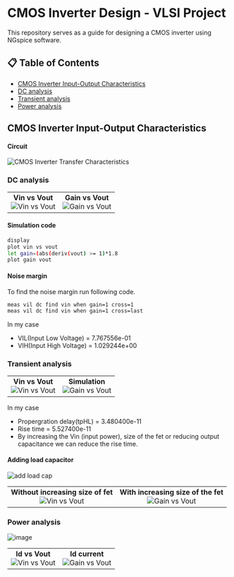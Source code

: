 # CMOS Inverter Design - VLSI Project

This repository serves as a guide for designing a CMOS inverter using NGspice software.

## 📋 Table of Contents
- [CMOS Inverter Input-Output Characteristics](#vinvsvut)
- [DC analysis](#dcanalyis)
- [Transient analysis](#transientanalysis)
- [Power analysis](#poweranalysis)

## CMOS Inverter Input-Output Characteristics
#### Circuit
![CMOS Inverter Transfer Characteristics](https://github.com/maduwanthasl/Cmos-inverter-design-VLSI-project/blob/main/second_test/inv_vtc.png?raw=true)
### DC analysis

<table>
  <tr>
    <td align="center">
      <strong>Vin vs Vout</strong><br>
      <img src="https://github.com/maduwanthasl/Cmos-inverter-design-VLSI-project/blob/main/second_test/Vin%20vs%20vout.png?raw=true" alt="Vin vs Vout" style="max-width:100%;">
    </td>
    <td align="center">
      <strong>Gain vs Vout</strong><br>
      <img src="https://github.com/maduwanthasl/Cmos-inverter-design-VLSI-project/blob/main/second_test/gain%20vs%20vout.png?raw=true" alt="Gain vs Vout" style="max-width:100%;">
    </td>
  </tr>
</table>

#### Simulation code
```sh
display
plot vin vs vout
let gain=(abs(deriv(vout) >= 1)*1.8
plot gain vout
```
#### Noise margin
To find the noise margin run following code.
```sh
meas vil dc find vin when gain=1 cross=1
meas vil dc find vin when gain=1 cross=last
```
In my case

- VIL(Input Low Voltage) = 7.767556e-01
- VIH(Input High Voltage) = 1.029244e+00

### Transient analysis

<table>
  <tr>
    <td align="center">
      <strong>Vin vs Vout</strong><br>
      <img src="https://github.com/maduwanthasl/Cmos-inverter-design-VLSI-project/blob/main/second_test/Vin%20vs%20Vout%20-%20tran.png?raw=true" alt="Vin vs Vout" style="max-width:100%;">
    </td>
    <td align="center">
      <strong>Simulation</strong><br>
      <img src="https://github.com/maduwanthasl/Cmos-inverter-design-VLSI-project/blob/main/second_test/Propergration%20delay%20cal-%20simulation.png?raw=true" alt="Gain vs Vout" style="max-width:100%;">
    </td>
  </tr>
</table>

In my case

- Propergration delay(tpHL) = 3.480400e-11
- Rise time = 5.527400e-11
- By increasing the Vin (input power), size of the fet or reducing output capacitance we can reduce the rise time.

#### Adding load capacitor
![add load cap](https://github.com/maduwanthasl/Cmos-inverter-design-VLSI-project/assets/107339150/bc479ee5-e182-4da4-88b6-8cc41bdb4148)

<table>
  <tr>
    <td align="center">
      <strong>Without increasing size of fet</strong><br>
      <img src="https://github.com/maduwanthasl/Cmos-inverter-design-VLSI-project/assets/107339150/9195e22c-e87d-428c-9fb0-76fbbbb1d508" alt="Vin vs Vout" style="max-width:100%;">
    </td>
    <td align="center">
      <strong>With increasing size of the fet</strong><br>
      <img src="https://github.com/maduwanthasl/Cmos-inverter-design-VLSI-project/assets/107339150/d097becb-6598-4491-9bd3-0cb2d4c8b5b6" alt="Gain vs Vout" style="max-width:100%;">
    </td>
  </tr>
</table>

### Power analysis
![image](https://github.com/maduwanthasl/Cmos-inverter-design-VLSI-project/assets/107339150/ad37a358-25f5-434b-970a-963e730df7fb)

<table>
  <tr>
    <td align="center">
      <strong>Id vs Vout</strong><br>
      <img src="https://github.com/maduwanthasl/Cmos-inverter-design-VLSI-project/assets/107339150/fd5bd570-7505-4a21-8e86-464cd01c7259" alt="Vin vs Vout" style="max-width:100%;">
    </td>
    <td align="center">
      <strong>Id current</strong><br>
      <img src="https://github.com/maduwanthasl/Cmos-inverter-design-VLSI-project/assets/107339150/6a8a46ba-f2a8-4e70-a2b5-71c796933f0f" alt="Gain vs Vout" style="max-width:100%;">
    </td>
  </tr>
</table>



